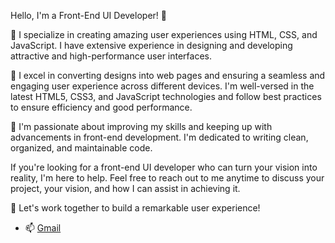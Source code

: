Hello, I'm a Front-End UI Developer! 👋

🌱 I specialize in creating amazing user experiences using HTML, CSS, and JavaScript. I have extensive experience in designing and developing attractive and high-performance user interfaces.

💞️ I excel in converting designs into web pages and ensuring a seamless and engaging user experience across different devices. I'm well-versed in the latest HTML5, CSS3, and JavaScript technologies and follow best practices to ensure efficiency and good performance.

💞️ I'm passionate about improving my skills and keeping up with advancements in front-end development. I'm dedicated to writing clean, organized, and maintainable code.

If you're looking for a front-end UI developer who can turn your vision into reality, I'm here to help. Feel free to reach out to me anytime to discuss your project, your vision, and how I can assist in achieving it.

💞️ Let's work together to build a remarkable user experience!

- 📫 [Gmail](mailto:hazemahmedqindeel@gmail.com)
